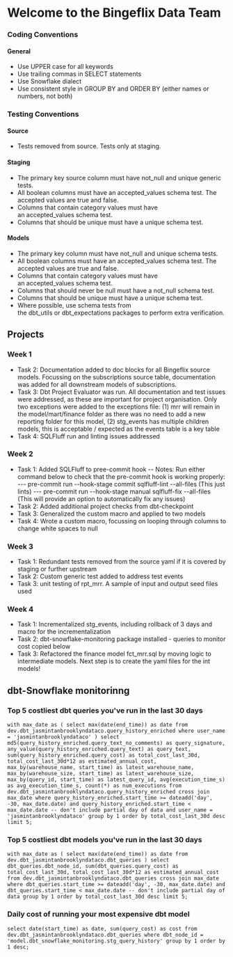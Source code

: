 # Welcome to the Bingeflix Data Team

### Coding Conventions
#### General
- Use UPPER case for all keywords
- Use trailing commas in SELECT statements
- Use Snowflake dialect
- Use consistent style in GROUP BY and ORDER BY (either names or numbers, not both)


### Testing Conventions
#### Source
- Tests removed from source. Tests only at staging.
#### Staging
- The primary key source column must have not_null and unique generic tests.
- All boolean columns must have an accepted_values schema test. The accepted values are true and false.
- Columns that contain category values must have an accepted_values schema test.
- Columns that should be unique must have a unique schema test.
#### Models
- The primary key column must have not_null and unique schema tests.
- All boolean columns must have an accepted_values schema test. The accepted values are true and false.
- Columns that contain category values must have an accepted_values schema test.
- Columns that should never be null must have a not_null schema test.
- Columns that should be unique must have a unique schema test.
- Where possible, use schema tests from the dbt_utils or dbt_expectations packages to perform extra verification.


## Projects
### Week 1
- Task 2: Documentation added to doc blocks for all Bingeflix source models. Focussing on the subscriptions source table, documentation was added for all downstream models of subscriptions.
- Task 3: Dbt Project Evaluator was run. All documentation and test issues were addressed, as these are important for project organisation. Only two exceptions were added to the exceptions file: (1) mrr will remain in the model/mart/finance folder as there was no need to add a new reporting folder for this model, (2) stg_events has multiple children models, this is acceptable / expected as the events table is a key table
- Task 4: SQLFluff run and linting issues addressed
### Week 2
- Task 1: Added SQLFluff to pree-commit hook
-- Notes: Run either command below to check that the pre-commit hook is working properly:
--- pre-commit run --hook-stage commit sqlfluff-lint --all-files (This just lints)
--- pre-commit run --hook-stage manual sqlfluff-fix --all-files (This will provide an option to automatically fix any issues)
- Task 2: Added additional project checks from dbt-checkpoint
- Task 3: Generalized the custom macro and applied to two models
- Task 4: Wrote a custom macro, focussing on looping through columns to change white spaces to null
### Week 3
- Task 1: Redundant tests removed from the source yaml if it is covered by staging or further upstream
- Task 2: Custom generic test added to address test events
- Task 3: unit testing of rpt_mrr. A sample of input and output seed files used
### Week 4
- Task 1: Incrementalized stg_events, including rollback of 3 days and macro for the incrementalization
- Task 2: dbt-snowflake-monitoring package installed - queries to monitor cost copied below
- Task 3: Refactored the finance model fct_mrr.sql by moving logic to intermediate models. Next step is to create the yaml files for the int models!


## dbt-Snowflake monitorinng
### Top 5 costliest dbt queries you've run in the last 30 days
``with
max_date as (
    select max(date(end_time)) as date
    from dev.dbt_jasmintanbrooklyndataco.query_history_enriched
    where user_name = 'jasmintanbrooklyndataco'
)
select
    md5(query_history_enriched.query_text_no_comments) as query_signature,
    any_value(query_history_enriched.query_text) as query_text,
    sum(query_history_enriched.query_cost) as total_cost_last_30d,
    total_cost_last_30d*12 as estimated_annual_cost,
    max_by(warehouse_name, start_time) as latest_warehouse_name,
    max_by(warehouse_size, start_time) as latest_warehouse_size,
    max_by(query_id, start_time) as latest_query_id,
    avg(execution_time_s) as avg_execution_time_s,
    count(*) as num_executions
from dev.dbt_jasmintanbrooklyndataco.query_history_enriched
cross join max_date
where
    query_history_enriched.start_time >= dateadd('day', -30, max_date.date)
    and query_history_enriched.start_time < max_date.date -- don't include partial day of data
    and user_name = 'jasmintanbrooklyndataco'
group by 1
order by total_cost_last_30d desc
limit 5;``

### Top 5 costliest dbt models you've run in the last 30 days
``with
max_date as (
    select max(date(end_time)) as date
    from dev.dbt_jasmintanbrooklyndataco.dbt_queries
)
select
    dbt_queries.dbt_node_id,
    sum(dbt_queries.query_cost) as total_cost_last_30d,
    total_cost_last_30d*12 as estimated_annual_cost
from dev.dbt_jasmintanbrooklyndataco.dbt_queries
cross join max_date
where
    dbt_queries.start_time >= dateadd('day', -30, max_date.date)
    and dbt_queries.start_time < max_date.date -- don't include partial day of data
group by 1
order by total_cost_last_30d desc
limit 5;``

### Daily cost of running your most expensive dbt model
``select
    date(start_time) as date,
    sum(query_cost) as cost
from dev.dbt_jasmintanbrooklyndataco.dbt_queries
where dbt_node_id = 'model.dbt_snowflake_monitoring.stg_query_history'
group by 1
order by 1 desc;``
